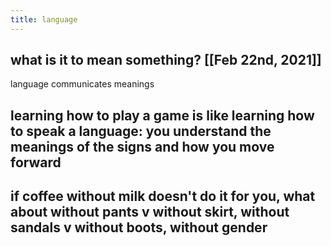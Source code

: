 ```yaml
---
title: language
---
```


## what is it to mean something? [[Feb 22nd, 2021]] 
language communicates meanings
## learning how to play a game is like learning how to speak a language: you understand the meanings of the signs and how you move forward
## if coffee without milk doesn't do it for you, what about without pants v without skirt, without sandals v without boots, without gender
